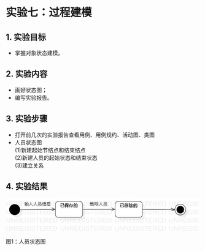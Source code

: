 # 实验七：过程建模

## 1. 实验目标

- 掌握对象状态建模。



## 2. 实验内容
- 画好状态图；
- 编写实验报告。

## 3. 实验步骤

- 打开前几次的实验报告查看用例、用例规约、活动图、类图
- 人员状态图<br>
(1)新建起始节结点和结束结点<br>
(2)新建人员的起始状态和结束状态<br>
(3)建立关系<br>



## 4. 实验结果

![状态图](./人员状态图.jpg)

图1：人员状态图


